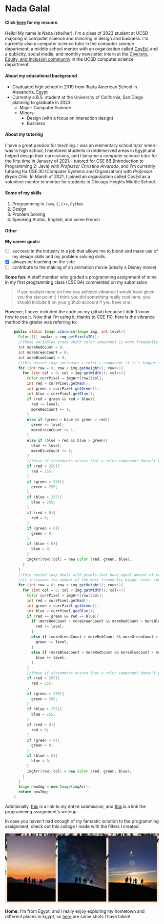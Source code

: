 # Nada Galal
#### Click [here](https://drive.google.com/file/d/1tbphR8kmyYPuSg8CLP7bACFbI2jLU9XA/view?usp=sharing "Nada's resume") for my resume.

Hello! My name is Nada (she/her). I'm a class of 2023 student at UCSD majoring in computer science and minoring in design and business. I'm currently also a computer science tutor in the computer science department, a middle school mentor with an organization called [CovEd](coved.org "CovEd website"), and a publicity, social media, and monthly newsletter intern at the [Diversity, Equity, and Inclusion community](https://cse.ucsd.edu/diversity_equity_inclusion "DEI community website") in the UCSD computer science department.

#### About my educational background
* Graduated high school in 2019 from Riada American School in Alexandria, Egypt
* Currently a B.S. student at the University of California, San Diego planning to graduate in 2023
  * Major: Computer Science
  * Minors:
    * Design (with a focus on interaction design)
    * Business


#### About my tutoring
I have a great passion for teaching. I was an elementary school tutor when I was in high school, I mentored students in underserved areas in Egypt and helped design their curriculums, and I became a computer science tutor for the first time in January of 2021. I tutored for CSE 8B (Introduction to Programming 2: Java) with _Professor Christine Alvarado_, and I'm currently tutoring for CSE 30 (Computer Systems and Organization) with _Professor Bryan Chin_. In March of 2021, I joined an organization called CovEd as a volunteer mentor to mentor for students in Chicago Heights Middle School.

#### Some of my skills
1. Programming in `Java`, `C`, `C++`, `Python`
2. Design
3. Problem Solving
4. Speaking Arabic, English, and some French

#### Other
__My career goals:__
* [ ] succeed in the industry in a job that allows me to blend and make use of my design skills and my problem solving skills
* [x] always be teaching on the side
* [ ] contribute to the making of an animation movie (ideally a Disney movie)

**Some fun:**
A staff member who graded a programming assignment of mine in my first programming class (CSE 8A) commented on my submission
> If you explain more on how you achieve vibrance I would have given you the star point :) I think you did something really cool here, you should include it on your github account if you have one.

However, I never included the code on my github because I didn't know how to use it. Now that I'm using it, thanks to CSE 110, here is the vibrance method the grader was referring to:
```Java
    public static Image vibrance(Image img, int level){
      Color[][] imgArr = img.getPixels2D();
      //these variables track which color component is more frequently bigger in the array of colors
      int moreRedCount = 0;
      int moreGreenCount = 0;
      int moreBlueCount = 0;
      //this nested loop increases a color's component if it's bigger than the other 2 components in every pixel
      for (int row = 0; row < img.getHeight(); row++){
        for (int col = 0; col < img.getWidth(); col++){
          Color currPixel = imgArr[row][col];
          int red = currPixel.getRed();
          int green = currPixel.getGreen();
          int blue = currPixel.getBlue();
          if (red > green && red > blue){
            red += level;
            moreRedCount += 1;
          }
          else if (green > blue && green > red){
            green += level;
            moreGreenCount += 1;
          }
          else if (blue > red && blue > green){
            blue += level;
            moreBlueCount += 1;
          }
          //these if statements ensure that a color component doesn't go out of bound
          if (red > 255){
            red = 255;
          }
          if (green > 255){
            green = 255;
          }
          if (blue > 255){
            blue = 255;
          }
          if (red < 0){
            red = 0;
          }
          if (green < 0){
            green = 0;
          }
          if (blue < 0){
            blue = 0;
          }
          imgArr[row][col] = new Color (red, green, blue);
        }
      }
      //this nested loop deals with pixels that have equal amount of color in every component
      //it increases the number of the most frequently bigger color component in white/gray/black pixels
      for (int row = 0; row < img.getHeight(); row++){
        for (int col = 0; col < img.getWidth(); col++){
          Color currPixel = imgArr[row][col];
          int red = currPixel.getRed();
          int green = currPixel.getGreen();
          int blue = currPixel.getBlue();
          if (red == green && red == blue){
            if (moreRedCount > moreGreenCount && moreRedCount > moreBlueCount){
              red += level;
            }
            else if (moreGreenCount > moreRedCount && moreGreenCount > moreBlueCount){
              green += level;
            }
            else if (moreBlueCount > moreRedCount && moreBlueCount > moreGreenCount){
              blue += level;
            }
          }
          //these if statements ensure that a color component doesn't go out of bound
          if (red > 255){
            red = 255;
          }
          if (green > 255){
            green = 255;
          }
          if (blue > 255){
            blue = 255;
          }
          if (red < 0){
            red = 0;
          }
          if (green < 0){
            green = 0;
          }
          if (blue < 0){
            blue = 0;
          }
          imgArr[row][col] = new Color (red, green, blue);
        }
      }
      Image newImg = new Image(imgArr);
      return newImg;
    }
```
Additionally, [this]( "submission") is a link to my entire submission, and [this](https://www.google.com/url?q=https://drive.google.com/open?id%3D1oP2t_aYbAYIl2k-xlZwsUkywcfBjFfg9nJETNeFUV1o&sa=D&source=editors&ust=1617553838112000&usg=AFQjCNE9IXNU88hMVBn8f-tf8OGvTp8jLQ "writeup") is a link the programming assignment's writeup.

In case you haven't had enough of my fantastic solution to the programming assignment, check out this collage I made with the filters I created.

![My collage](/fantastic.jpg "Nada's collage")

__Home:__
I'm from Egypt, and I really enjoy exploring my hometown and different places in Egypt, so [here](egy.png "the shots") are some shots I have taken!





